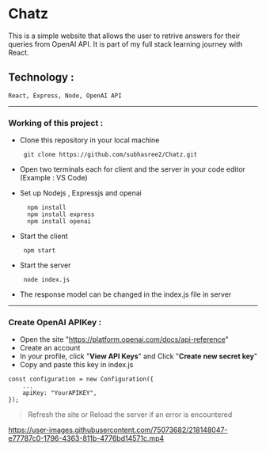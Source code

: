 # Chatz
This is a simple website that allows the user to retrive answers for their queries from OpenAI API. It is part of my full stack learning journey with React. 

## Technology :
    React, Express, Node, OpenAI API
    
---

### Working of this project :


- Clone this repository in your local machine 

       git clone https://github.com/subhasree2/Chatz.git
- Open two terminals each for client and the server in your code editor (Example : VS Code)
- Set up Nodejs , Expressjs and openai

        npm install
        npm install express 
        npm install openai
- Start the client 

       npm start

- Start the server

       node index.js
- The response model can be changed in the index.js file in server
       
---

### Create OpenAI APIKey :
- Open the site "https://platform.openai.com/docs/api-reference"
- Create an account
- In your profile, click "**View API Keys**" and Click "**Create new secret key**"
- Copy and paste this key in index.js

```
const configuration = new Configuration({
    ...
    apiKey: "YourAPIKEY",
});

```

> Refresh the site or Reload the server if an error is encountered

https://user-images.githubusercontent.com/75073682/218148047-e77787c0-1796-4363-811b-4776bd14571c.mp4



